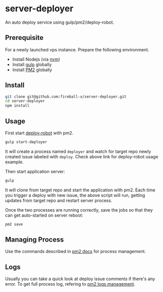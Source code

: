 # server-deployer
An auto deploy service using gulp/pm2/deploy-robot.

## Prerequisite

For a newly launched vps instance. Prepare the following environment.

- Install Nodejs (via [nvm](https://github.com/creationix/nvm))
- Install [gulp](https://github.com/gulpjs/gulp) globally
- Install [PM2](https://github.com/Unitech/PM2) globally

## Install

```bash
git clone git@github.com:fireball-x/server-deployer.git
cd server-deployer
npm install
```

## Usage

First start [deploy-robot](https://github.com/SegmentFault/deploy-robot) with pm2.

```bash
gulp start-deployer
```
It will create a process named `deployer` and watch for target repo newly created issue labeled with `deploy`. Check above link for deploy-robot usage example.

Then start application server:

```bash
gulp
```

It will clone from target repo and start the application with pm2. Each time you trigger a deploy with new issue, the above script will run, getting updates from target repo and restart server process.

Once the two processes are running correctly, save the jobs so that they can get auto-started on server reboot:

```bash
pm2 save
```

## Managing Process

Use the commands described in [pm2 docs](https://github.com/Unitech/PM2/blob/master/ADVANCED_README.md#usage) for process management.

## Logs

Usually you can take a quick look at deploy issue comments if there's any error. To get full process log, refering to [pm2 logs management](https://github.com/Unitech/PM2/blob/master/ADVANCED_README.md#a9).
